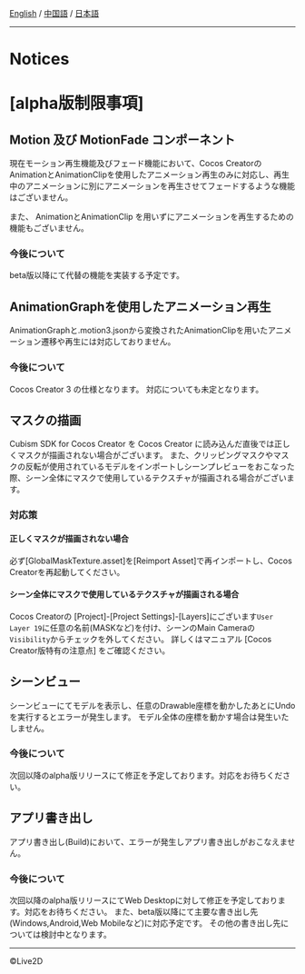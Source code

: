 [English](NOTICE.md) / [中国語](NOTICE.cn.md) / [日本語](NOTICE.ja.md)


---

# Notices

# [alpha版制限事項]

## Motion 及び MotionFade コンポーネント

現在モーション再生機能及びフェード機能において、Cocos CreatorのAnimationとAnimationClipを使用したアニメーション再生のみに対応し、再生中のアニメーションに別にアニメーションを再生させてフェードするような機能はございません。

また、 AnimationとAnimationClip を用いずにアニメーションを再生するための機能もございません。

### 今後について

beta版以降にて代替の機能を実装する予定です。


## AnimationGraphを使用したアニメーション再生

AnimationGraphと.motion3.jsonから変換されたAnimationClipを用いたアニメーション遷移や再生には対応しておりません。

### 今後について

Cocos Creator 3 の仕様となります。
対応についても未定となります。


## マスクの描画

Cubism SDK for Cocos Creator を Cocos Creator に読み込んだ直後では正しくマスクが描画されない場合がございます。
また、クリッピングマスクやマスクの反転が使用されているモデルをインポートしシーンプレビューをおこなった際、シーン全体にマスクで使用しているテクスチャが描画される場合がございます。

### 対応策

#### 正しくマスクが描画されない場合

必ず[GlobalMaskTexture.asset]を[Reimport Asset]で再インポートし、Cocos Creatorを再起動してください。

#### シーン全体にマスクで使用しているテクスチャが描画される場合

Cocos Creatorの [Project]-[Project Settings]-[Layers]にございます`User Layer 19`に任意の名前(MASKなど)を付け、シーンのMain Cameraの`Visibility`からチェックを外してください。
詳しくはマニュアル [Cocos Creator版特有の注意点] をご確認ください。


## シーンビュー

シーンビューにてモデルを表示し、任意のDrawable座標を動かしたあとにUndoを実行するとエラーが発生します。
モデル全体の座標を動かす場合は発生いたしません。

### 今後について

次回以降のalpha版リリースにて修正を予定しております。対応をお待ちください。


## アプリ書き出し

アプリ書き出し(Build)において、エラーが発生しアプリ書き出しがおこなえません。

### 今後について

次回以降のalpha版リリースにてWeb Desktopに対して修正を予定しております。対応をお待ちください。
また、beta版以降にて主要な書き出し先(Windows,Android,Web Mobileなど)に対応予定です。
その他の書き出し先については検討中となります。



---

©Live2D
